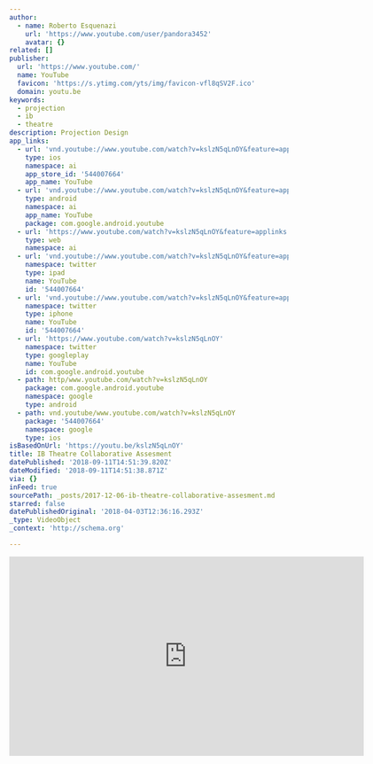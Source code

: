 ```yaml
---
author:
  - name: Roberto Esquenazi
    url: 'https://www.youtube.com/user/pandora3452'
    avatar: {}
related: []
publisher:
  url: 'https://www.youtube.com/'
  name: YouTube
  favicon: 'https://s.ytimg.com/yts/img/favicon-vfl8qSV2F.ico'
  domain: youtu.be
keywords:
  - projection
  - ib
  - theatre
description: Projection Design
app_links:
  - url: 'vnd.youtube://www.youtube.com/watch?v=kslzN5qLnOY&feature=applinks'
    type: ios
    namespace: ai
    app_store_id: '544007664'
    app_name: YouTube
  - url: 'vnd.youtube://www.youtube.com/watch?v=kslzN5qLnOY&feature=applinks'
    type: android
    namespace: ai
    app_name: YouTube
    package: com.google.android.youtube
  - url: 'https://www.youtube.com/watch?v=kslzN5qLnOY&feature=applinks'
    type: web
    namespace: ai
  - url: 'vnd.youtube://www.youtube.com/watch?v=kslzN5qLnOY&feature=applinks'
    namespace: twitter
    type: ipad
    name: YouTube
    id: '544007664'
  - url: 'vnd.youtube://www.youtube.com/watch?v=kslzN5qLnOY&feature=applinks'
    namespace: twitter
    type: iphone
    name: YouTube
    id: '544007664'
  - url: 'https://www.youtube.com/watch?v=kslzN5qLnOY'
    namespace: twitter
    type: googleplay
    name: YouTube
    id: com.google.android.youtube
  - path: http/www.youtube.com/watch?v=kslzN5qLnOY
    package: com.google.android.youtube
    namespace: google
    type: android
  - path: vnd.youtube/www.youtube.com/watch?v=kslzN5qLnOY
    package: '544007664'
    namespace: google
    type: ios
isBasedOnUrl: 'https://youtu.be/kslzN5qLnOY'
title: IB Theatre Collaborative Assesment
datePublished: '2018-09-11T14:51:39.820Z'
dateModified: '2018-09-11T14:51:38.871Z'
via: {}
inFeed: true
sourcePath: _posts/2017-12-06-ib-theatre-collaborative-assesment.md
starred: false
datePublishedOriginal: '2018-04-03T12:36:16.293Z'
_type: VideoObject
_context: 'http://schema.org'

---
```

<iframe src="https://cdn.embedly.com/widgets/media.html?url=http%3A%2F%2Fwww.youtube.com%2Fwatch%3Fv%3DkslzN5qLnOY&amp;src=https%3A%2F%2Fwww.youtube.com%2Fembed%2FkslzN5qLnOY%3Ffeature%3Doembed&amp;type=text%2Fhtml&amp;key=b7d04c9b404c499eba89ee7072e1c4f7&amp;schema=youtube" width="640" height="360" scrolling="no" frameborder="0" allowfullscreen="" style=""></iframe>